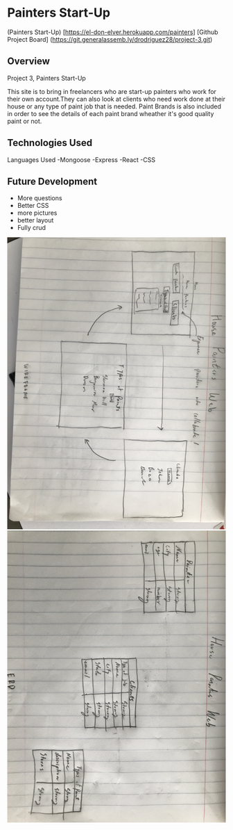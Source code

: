 # Painters Start-Up


(Painters Start-Up) [https://el-don-elver.herokuapp.com/painters]
[Github Project Board] (https://git.generalassemb.ly/drodriguez28/project-3.git)



## Overview

Project 3, Painters Start-Up

This site is to bring in freelancers who are start-up painters who work for their own account.They can also look at clients who need work done at their house or any type of paint job that is needed. Paint Brands is also included in order to see the details of each paint brand wheather it's good quality paint or not.


## Technologies Used
Languages Used
 -Mongoose 
 -Express 
 -React
 -CSS

 ## Future Development 

 - More questions 
- Better CSS 
- more pictures 
- better layout
- Fully crud

![wire](/wireframe.jpg)
![erd](/erd.jpg)
